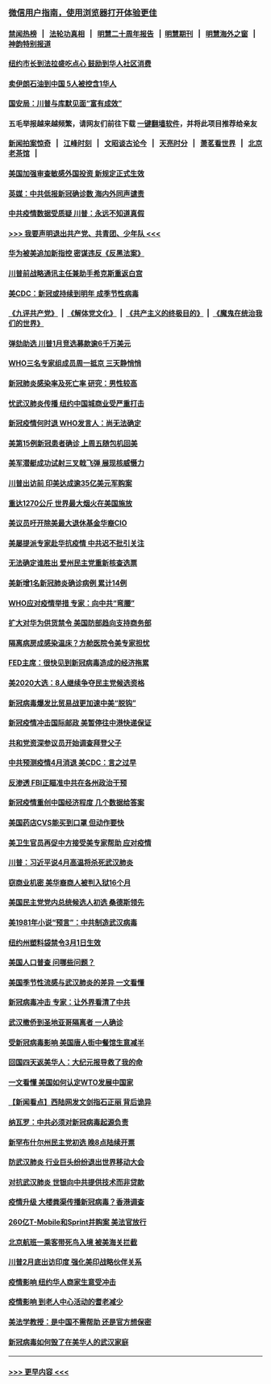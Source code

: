 ### [微信用户指南，使用浏览器打开体验更佳](https://github.com/gfw-breaker/banned-news1/blob/master/indexes/wechat-guide.md?t=0)
#### [禁闻热榜](热点新闻.md?t=0)  &nbsp;&nbsp;|&nbsp;&nbsp; [法轮功真相](https://github.com/gfw-breaker/truth/blob/master/README.md?t=0) &nbsp;&nbsp;|&nbsp;&nbsp; [明慧二十周年报告](https://github.com/gfw-breaker/mh-reports/blob/master/README.md?t=0) &nbsp;&nbsp;|&nbsp;&nbsp;[明慧期刊](https://github.com/gfw-breaker/mh-qikan) &nbsp;&nbsp;|&nbsp;&nbsp; [明慧海外之窗](https://github.com/gfw-breaker/mh-news/blob/master/README.md?t=0) &nbsp;&nbsp;|&nbsp;&nbsp; [神韵特别报道](https://github.com/gfw-breaker/mh-news/blob/master/shenyun.md?t=0)
#### [纽约市长到法拉盛吃点心  鼓励到华人社区消费](../pages/nsc412/n11868197.md?t=02141555) 
#### [卖伊朗石油到中国  5人被控含1华人](../pages/nsc412/n11867988.md?t=02141555) 
#### [国安局：川普与库默见面“富有成效”](../pages/nsc412/n11867976.md?t=02141555) 
#### 五毛举报越来越频繁，请网友们前往下载 [一键翻墙软件](https://github.com/gfw-breaker/ssr-accounts)，并将此项目推荐给亲友
#### [新闻拍案惊奇](https://github.com/gfw-breaker/banned-news1/blob/master/pages/link4.md) &nbsp;&nbsp;|&nbsp;&nbsp; [江峰时刻](https://github.com/gfw-breaker/banned-news1/blob/master/pages/link4.md) &nbsp;&nbsp;|&nbsp;&nbsp; [文昭谈古论今](https://github.com/gfw-breaker/banned-news1/blob/master/pages/link4.md) &nbsp;&nbsp;|&nbsp;&nbsp; [天亮时分](https://github.com/gfw-breaker/banned-news1/blob/master/pages/link4.md) &nbsp;&nbsp;|&nbsp;&nbsp; [萧茗看世界](https://github.com/gfw-breaker/banned-news1/blob/master/pages/link4.md) &nbsp;&nbsp;|&nbsp;&nbsp; [北京老茶馆](https://github.com/gfw-breaker/banned-news1/blob/master/pages/link4.md) &nbsp;&nbsp;|&nbsp;&nbsp; 
#### [美国加强审查敏感外国投资 新规定正式生效](../pages/nsc412/n11868041.md?t=02141555) 
#### [英媒：中共低报新冠确诊数 海内外同声谴责](../pages/nsc412/n11867421.md?t=02141555) 
#### [中共疫情数据受质疑 川普：永远不知道真假](../pages/nsc412/n11867195.md?t=02141555) 
#### [>>> 我要声明退出共产党、共青团、少年队 <<<](https://github.com/begood0513/goodnews/blob/master/quit/letter.md) 
#### [华为被美追加新指控 密谋违反《反黑法案》](../pages/nsc412/n11867191.md?t=02141555) 
#### [川普前战略通讯主任兼助手希克斯重返白宫](../pages/nsc412/n11867104.md?t=02141555) 
#### [美CDC：新冠或持续到明年 成季节性病毒](../pages/nsc412/n11867279.md?t=02141555) 
#### [《九评共产党》](https://github.com/begood0513/9ping.md/blob/master/README.md) &nbsp;|&nbsp; [《解体党文化》](../../../../jtdwh.md/blob/master/README.md)  &nbsp;|&nbsp; [《共产主义的终极目的》](../../../../gczydzjmd.md/blob/master/README.md) &nbsp;|&nbsp; [《魔鬼在统治我们的世界》](../../../../mgztzwmdsj.md/blob/master/README.md) 
#### [弹劾助选 川普1月竞选募款逾6千万美元](../pages/nsc412/n11866950.md?t=02141555) 
#### [WHO三名专家组成员周一抵京 三天静悄悄](../pages/nsc412/n11866947.md?t=02141555) 
#### [新冠肺炎感染率及死亡率 研究：男性较高](../pages/nsc412/n11866956.md?t=02141555) 
#### [忧武汉肺炎传播 纽约中国城商业受严重打击](../pages/nsc412/n11866902.md?t=02141555) 
#### [新冠疫情何时退 WHO发言人：尚无法确定](../pages/nsc412/n11866864.md?t=02141555) 
#### [美第15例新冠患者确诊 上周五随包机回美](../pages/nsc412/n11866852.md?t=02141555) 
#### [美军潜艇成功试射三叉戟飞弹 展现核威慑力](../pages/nsc412/n11866046.md?t=02141555) 
#### [川普出访前 印美达成逾35亿美元军购案](../pages/nsc412/n11865444.md?t=02141555) 
#### [重达1270公斤 世界最大烟火在美国施放](../pages/nsc412/n11865198.md?t=02141555) 
#### [美议员吁开除美最大退休基金华裔CIO](../pages/nsc412/n11865230.md?t=02141555) 
#### [美屡提派专家赴华抗疫情 中共迟不批引关注](../pages/nsc412/n11864719.md?t=02141555) 
#### [无法确定谁胜出 爱州民主党重新核查选票](../pages/nsc412/n11864830.md?t=02141555) 
#### [美新增1名新冠肺炎确诊病例 累计14例](../pages/nsc412/n11864893.md?t=02141555) 
#### [WHO应对疫情举措 专家：向中共“弯腰”](../pages/nsc412/n11864727.md?t=02141555) 
#### [扩大对华为供货禁令 美国防部趋向支持商务部](../pages/nsc412/n11864773.md?t=02141555) 
#### [隔离病房成感染温床？方舱医院令美专家担忧](../pages/nsc412/n11864575.md?t=02141555) 
#### [FED主席：很快见到新冠病毒造成的经济拖累](../pages/nsc412/n11864507.md?t=02141555) 
#### [美2020大选：8人继续争夺民主党候选资格](../pages/nsc412/n11864327.md?t=02141555) 
#### [新冠病毒爆发比贸易战更加速中美“脱钩”](../pages/nsc412/n11864470.md?t=02141555) 
#### [新冠疫情冲击国际邮政 美暂停往中港快递保证](../pages/nsc412/n11864207.md?t=02141555) 
#### [共和党资深参议员开始调查拜登父子](../pages/nsc412/n11863984.md?t=02141555) 
#### [中共预测疫情4月消退 美CDC：言之过早](../pages/nsc412/n11864310.md?t=02141555) 
#### [反渗透 FBI正瞄准中共在各州政治干预](../pages/nsc412/n11864300.md?t=02141555) 
#### [新冠疫情重创中国经济程度 几个数据给答案](../pages/nsc412/n11864203.md?t=02141555) 
#### [美国药店CVS能买到口罩 但动作要快](../pages/nsc412/n11862438.md?t=02141555) 
#### [美卫生官员再促中方接受美专家帮助 应对疫情](../pages/nsc412/n11864043.md?t=02141555) 
#### [川普：习近平说4月高温将杀死武汉肺炎](../pages/nsc412/n11860814.md?t=02141555) 
#### [窃商业机密 美华裔商人被判入狱16个月](../pages/nsc412/n11863911.md?t=02141555) 
#### [美国民主党党内总统候选人初选 桑德斯领先](../pages/nsc412/n11863475.md?t=02141555) 
#### [美1981年小说“预言”：中共制造武汉病毒](../pages/nsc412/n11863306.md?t=02141555) 
#### [纽约州塑料袋禁令3月1日生效](../pages/nsc412/n11862832.md?t=02141555) 
#### [美国人口普查  问哪些问题？](../pages/nsc412/n11862808.md?t=02141555) 
#### [美国季节性流感与武汉肺炎的差异 一文看懂](../pages/nsc412/n11862428.md?t=02141555) 
#### [新冠病毒冲击 专家：让外界看清了中共](../pages/nsc412/n11862280.md?t=02141555) 
#### [武汉撤侨到圣地亚哥隔离者 一人确诊](../pages/nsc412/n11862460.md?t=02141555) 
#### [受新冠病毒影响 美国唐人街中餐馆生意减半](../pages/nsc412/n11861940.md?t=02141555) 
#### [回国四天返美华人：大纪元报导救了我的命](../pages/nsc412/n11862181.md?t=02141555) 
#### [一文看懂 美国如何认定WTO发展中国家](../pages/nsc412/n11862051.md?t=02141555) 
#### [【新闻看点】西陆网发文剑指石正丽 背后诡异](../pages/nsc412/n11861792.md?t=02141555) 
#### [纳瓦罗：中共必须对新冠病毒起源负责](../pages/nsc412/n11861810.md?t=02141555) 
#### [新罕布什尔州民主党初选 晚8点陆续开票](../pages/nsc412/n11861872.md?t=02141555) 
#### [防武汉肺炎 行业巨头纷纷退出世界移动大会](../pages/nsc412/n11861795.md?t=02141555) 
#### [对抗武汉肺炎 世银向中共提供技术而非贷款](../pages/nsc412/n11861652.md?t=02141555) 
#### [疫情升级 大楼粪渠传播新冠病毒？香港调查](../pages/nsc412/n11861556.md?t=02141555) 
#### [260亿T-Mobile和Sprint并购案 美法官放行](../pages/nsc412/n11861511.md?t=02141555) 
#### [北京航班一乘客带死鸟入境 被美海关拦截](../pages/nsc412/n11861317.md?t=02141555) 
#### [川普2月底出访印度 强化美印战略伙伴关系](../pages/nsc412/n11860557.md?t=02141555) 
#### [疫情影响  纽约华人商家生意受冲击](../pages/nsc412/n11860284.md?t=02141555) 
#### [疫情影响  到老人中心活动的耆老减少](../pages/nsc412/n11860199.md?t=02141555) 
#### [美法学教授：是中国不需帮助 还是官方想保密](../pages/nsc412/n11859492.md?t=02141555) 
#### [新冠病毒如何毁了在美华人的武汉家庭](../pages/nsc412/n11859524.md?t=02141555) 

----
#### [ >>> 更早内容 <<< ](../indexes/nsc412-earlier.md)
